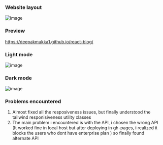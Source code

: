 ### Website layout
![image](https://user-images.githubusercontent.com/56472120/123580233-04a8d700-d7f7-11eb-8f66-fa384c47672e.png)

### Preview
https://deepakmukka1.github.io/react-blog/

### Light mode
![image](https://user-images.githubusercontent.com/56472120/136331307-da0b095b-99f2-4b44-b5b6-aadcee3c3b7a.png)

### Dark mode
![image](https://user-images.githubusercontent.com/56472120/136331357-c2f876b6-fb6a-4fbf-8654-e29b50a6d469.png)

### Problems encountered
1. Almost fixed all the resposiveness issues, but finally understood the tailwind responisiveness utility classes
2. The main problem i encountered is with the API, i chosen the wrong API (It worked fine in local host but after deploying in gh-pages, i realized it blocks the users who dont have enterprise plan ) so finally found alternate API
